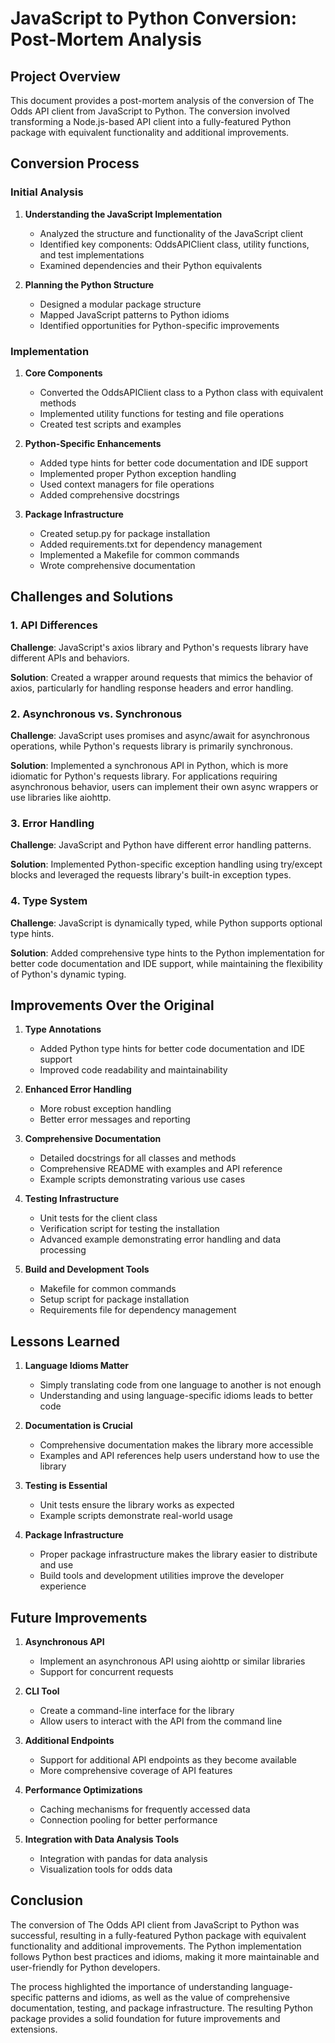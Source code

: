 # JavaScript to Python Conversion: Post-Mortem Analysis

## Project Overview

This document provides a post-mortem analysis of the conversion of The Odds API client from JavaScript to Python. The conversion involved transforming a Node.js-based API client into a fully-featured Python package with equivalent functionality and additional improvements.

## Conversion Process

### Initial Analysis

1. **Understanding the JavaScript Implementation**
   - Analyzed the structure and functionality of the JavaScript client
   - Identified key components: OddsAPIClient class, utility functions, and test implementations
   - Examined dependencies and their Python equivalents

2. **Planning the Python Structure**
   - Designed a modular package structure
   - Mapped JavaScript patterns to Python idioms
   - Identified opportunities for Python-specific improvements

### Implementation

1. **Core Components**
   - Converted the OddsAPIClient class to a Python class with equivalent methods
   - Implemented utility functions for testing and file operations
   - Created test scripts and examples

2. **Python-Specific Enhancements**
   - Added type hints for better code documentation and IDE support
   - Implemented proper Python exception handling
   - Used context managers for file operations
   - Added comprehensive docstrings

3. **Package Infrastructure**
   - Created setup.py for package installation
   - Added requirements.txt for dependency management
   - Implemented a Makefile for common commands
   - Wrote comprehensive documentation

## Challenges and Solutions

### 1. API Differences

**Challenge**: JavaScript's axios library and Python's requests library have different APIs and behaviors.

**Solution**: Created a wrapper around requests that mimics the behavior of axios, particularly for handling response headers and error handling.

### 2. Asynchronous vs. Synchronous

**Challenge**: JavaScript uses promises and async/await for asynchronous operations, while Python's requests library is primarily synchronous.

**Solution**: Implemented a synchronous API in Python, which is more idiomatic for Python's requests library. For applications requiring asynchronous behavior, users can implement their own async wrappers or use libraries like aiohttp.

### 3. Error Handling

**Challenge**: JavaScript and Python have different error handling patterns.

**Solution**: Implemented Python-specific exception handling using try/except blocks and leveraged the requests library's built-in exception types.

### 4. Type System

**Challenge**: JavaScript is dynamically typed, while Python supports optional type hints.

**Solution**: Added comprehensive type hints to the Python implementation for better code documentation and IDE support, while maintaining the flexibility of Python's dynamic typing.

## Improvements Over the Original

1. **Type Annotations**
   - Added Python type hints for better code documentation and IDE support
   - Improved code readability and maintainability

2. **Enhanced Error Handling**
   - More robust exception handling
   - Better error messages and reporting

3. **Comprehensive Documentation**
   - Detailed docstrings for all classes and methods
   - Comprehensive README with examples and API reference
   - Example scripts demonstrating various use cases

4. **Testing Infrastructure**
   - Unit tests for the client class
   - Verification script for testing the installation
   - Advanced example demonstrating error handling and data processing

5. **Build and Development Tools**
   - Makefile for common commands
   - Setup script for package installation
   - Requirements file for dependency management

## Lessons Learned

1. **Language Idioms Matter**
   - Simply translating code from one language to another is not enough
   - Understanding and using language-specific idioms leads to better code

2. **Documentation is Crucial**
   - Comprehensive documentation makes the library more accessible
   - Examples and API references help users understand how to use the library

3. **Testing is Essential**
   - Unit tests ensure the library works as expected
   - Example scripts demonstrate real-world usage

4. **Package Infrastructure**
   - Proper package infrastructure makes the library easier to distribute and use
   - Build tools and development utilities improve the developer experience

## Future Improvements

1. **Asynchronous API**
   - Implement an asynchronous API using aiohttp or similar libraries
   - Support for concurrent requests

2. **CLI Tool**
   - Create a command-line interface for the library
   - Allow users to interact with the API from the command line

3. **Additional Endpoints**
   - Support for additional API endpoints as they become available
   - More comprehensive coverage of API features

4. **Performance Optimizations**
   - Caching mechanisms for frequently accessed data
   - Connection pooling for better performance

5. **Integration with Data Analysis Tools**
   - Integration with pandas for data analysis
   - Visualization tools for odds data

## Conclusion

The conversion of The Odds API client from JavaScript to Python was successful, resulting in a fully-featured Python package with equivalent functionality and additional improvements. The Python implementation follows Python best practices and idioms, making it more maintainable and user-friendly for Python developers.

The process highlighted the importance of understanding language-specific patterns and idioms, as well as the value of comprehensive documentation, testing, and package infrastructure. The resulting Python package provides a solid foundation for future improvements and extensions.
